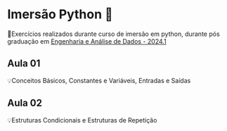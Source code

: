# Imersão Python 🐍

📝Exercícios realizados durante curso de imersão em python, durante pós graduação em [Engenharia e Análise de Dados - 2024.1](https://www.cesar.school/especializacao-dados/)

## Aula 01

💡Conceitos Básicos, Constantes e Variáveis, Entradas e Saídas

## Aula 02

💡Estruturas Condicionais e Estruturas de Repetição